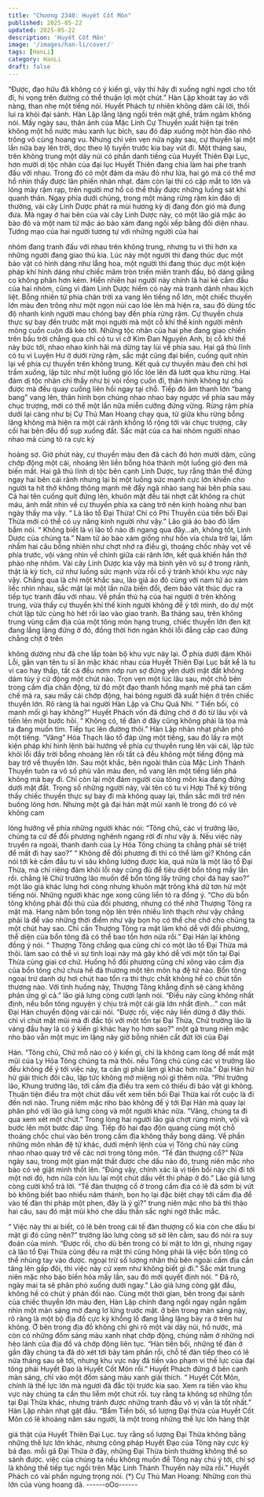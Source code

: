 ```yaml
---
title: "Chương 2340: Huyết Cốt Môn"
published: 2025-05-22
updated: 2025-05-22
description: 'Huyết Cốt Môn'
image: '/images/han-li/cover/'
tags: [HanLi]
category: HanLi
draft: false
---
```


“Được, đạo hữu đã không có ý kiến gì, vậy thì hãy đi xuống nghỉ
ngơi cho tốt đi, hi vọng trên đường có thể thuận lợi một chút.” Hàn
Lập khoát tay áo với nàng, than nhẹ một tiếng nói.
Huyết Phách tự nhiên không dám cãi lời, thối lui ra khỏi đại sảnh.
Hàn Lập lẳng lặng ngồi trên mặt ghế, trầm ngâm không nói.
Mấy ngày sau, thân ảnh của Mặc Linh Cự Thuyền xuất hiện tại
trên không một hồ nước màu xanh lục bích, sau đó đáp xuống
một hòn đảo nhỏ trông vô cùng hoang vu.
Nhưng chỉ vẻn vẹn nửa ngày sau, cự thuyền lại một lần nữa bay
lên trời, dọc theo lộ tuyến trước kia bay vút đi.
Một tháng sau, trên không trung một dãy núi có phần danh tiếng
của Huyết Thiên Đại Lục, hơn mười dị tộc nhân của đại lục Huyết
Thiên đang chia làm hai phe tranh đấu với nhau.
Trong đó có một đám da màu đỏ như lửa, hai gò má có thể mơ hồ
nhìn thấy được lân phiến nhàn nhạt. đám còn lại thì có cặp mắt to
lớn và lông mày rậm rạp, trên người mơ hồ có thể thấy được
những luồng sát khí quanh thân.
Ngay phía dưới chúng, trong một mảng rừng rậm kín đáo dị
thường, vài cây Linh Dược phát ra mùi hương kỳ dị đang đón gió
mà đung đưa.
Mà ngay ở hai bên của vài cây Linh Dược này, có một lão giả mặc
áo bào đỏ và một nam tử mặc áo bào xám đang ngồi xếp bằng
đối diện nhau.
Tướng mạo của hai người tương tự với những người của hai

nhóm đang tranh đấu với nhau trên không trung, nhưng tu vi thì
hơn xa những người đang giao thủ kia. Lúc này một người thì
đang thúc dục một bảo vật có hình dáng như lẵng hoa, một người
thì đang thúc dục một kiện pháp khí hình dáng như chiếc mâm
tròn triền miên tranh đấu, bộ dáng giằng co không phân hơn kém.
Hiển nhiên hai người này chính là hai kẻ cầm đầu của hai nhóm,
cũng vì đám Linh Dược hiếm có này mà tranh dành nhau kịch liệt.
Bỗng nhiên từ phía chân trời xa vang lên tiếng nổ lớn, một chiếc
thuyền lớn màu đen trông như một ngọn núi cao lóe lên mà hiện
ra, sau đó dùng tốc độ nhanh kinh người mau chóng bay đến phía
rừng rậm.
Cự thuyền chưa thực sự bay đến trước mặt mọi người mà một cỗ
khí thế kinh người mênh mông cuồn cuộn đã kéo tới.
Những tộc nhân của hai phe đang giao chiến trên bầu trời chẳng
qua chỉ có tu vi cỡ Kim Đan Nguyên Anh, bị cỗ khí thế này bức
tới, nhao nhao kinh hãi mà dừng tay lùi về phía sau.
Hai gã thủ lĩnh có tu vi Luyện Hư ở dưới rừng rậm, sắc mặt cũng
đại biến, cuống quít nhìn lại về phía cự thuyền trên không trung.
Kết quả cự thuyền màu đen chỉ hơi trầm xuống, lập tức như một
luồng gió lốc lóe lên đã lướt qua khu rừng.
Hai đám dị tộc nhân chỉ thấy như bị vòi rồng cuốn đi, thân hình
không tự chủ được mà đều quay cuồng liên hồi ngay tại chỗ.
Tiếp đó âm thanh lớn “bang bang” vang lên, thân hình bọn chúng
nhao nhao bay ngược về phía sau mấy chục trượng, mới có thể
một lần nữa miễn cưỡng đứng vững.
Rừng rậm phía dưới lại càng như bị Cự Thú Man Hoang chạy
qua, từ giữa khu rừng bỗng lăng không mà hiện ra một cái rãnh
khổng lồ rộng tới vài chục trượng, cây cối hai bên đều đổ sụp
xuống đất.
Sắc mặt của ca hai nhóm người nhao nhao mà cùng tỏ ra cực kỳ

hoảng sợ.
Giờ phút này, cự thuyền màu đen đã cách đó hơn mười dặm,
cũng chớp động một cái, nhoáng lên liền bỗng hóa thành một
luồng gió đen mà biến mất.
Hai gã thủ lĩnh dị tộc bên cạnh Linh Dược, tuy rằng thân thể đứng
ngay hai bên cái rãnh nhưng lại bị một luồng sức mạnh cực lớn
khiến cho người ta hít thở không thông mạnh mẽ đẩy ngã nhào
sang hai bên phía sau.
Cả hai tên cuống quít đứng lên, khuôn mặt đều tái nhợt cắt không
ra chút máu, ánh mắt nhìn về cự thuyền phía xa càng trở nên kinh
hoàng như ban ngày thấy ma vậy.
“ Là lão tổ Đại Thừa! Chỉ có Phi Thuyền của tiền bối Đại Thừa
mới có thể có uy năng kinh người như vậy.” Lão giả áo bào đỏ
lẩm bẩm nói.
“ Không biết là vị lão tổ nào đi ngang qua đây…ah, không tốt, Linh
Dược của chúng ta.” Nam tử áo bào xám giống như hồn vía chưa
trở lại, lẩm nhẩm hai câu bỗng nhiên như chợt nhớ ra điều gì,
thoáng chốc nhảy vọt về phía trước, vội vàng nhìn về chính giữa
cái rãnh lớn, kết quả khiến hắn thở phào nhẹ nhõm.
Vài cây Linh Dược kia vậy mà bình yên vô sự ở trong rãnh, thật là
kỳ tích, cứ như luồng sức mạnh vừa rồi cố ý tránh khỏi khu vực
này vậy.
Chẳng qua là chỉ một khắc sau, lão giả áo đỏ cùng với nam tử áo
xám liếc nhìn nhau, sắc mặt lại một lần nữa biến đổi, đem bảo vât
thúc dục ra tiếp tục tranh đấu với nhau.
Về phần thủ hạ của hai người ở trên không trung, vừa thấy cự
thuyền khí thế kinh người không để ý tới mình, do dự một chút lập
tức cùng hò hét rồi lao vào giao tranh.
Ba tháng sau, trên không trung vùng cấm địa của một tông môn
hạng trung, chiếc thuyền lớn đen kịt đang lẳng lặng đứng ở đó,
đồng thời hơn ngàn khôi lỗi đẳng cấp cao đứng chằng chịt ở trên

không dường như đã che lấp toàn bộ khu vực này lại.
Ở phía dưới đám Khôi Lỗi, gần vạn tên tu sĩ ăn mặc khác nhau
của Huyết Thiên Đại Lục bất kể là tu vi cao hay thấp, tất cả đều
nơm nớp run sợ đứng yên dưới mặt đất không dám tùy ý cử động
một chút nào.
Trọn vẹn một lúc lâu sau, một chỗ bên trong cấm địa chấn động,
từ đó một đạo thanh hồng mạnh mẽ phá tan cấm chế mà ra, sau
mấy cái chớp động, hai bóng người đã xuất hiện ở trên chiếc
thuyền lớn.
Rõ ràng là hai người Hàn Lập và Chu Quả Nhi.
“ Tiền bối, có manh mối gì hay không?” Huyết Phách vốn đã đứng
chờ ở đó từ lâu vội vã tiến lên một bước hỏi.
“ Không có, tế đàn ở đây cũng không phải là tòa mà ta đang
muốn tìm. Tiếp tục lên đường thôi.” Hàn Lập nhàn nhạt phân phó
một tiếng.
“Vâng”
Hóa Thạch lão tổ đáp ứng một tiếng, sau đó lấy ra một kiện pháp
khí hình lệnh bài hướng về phía cự thuyền rung lên vài cái, lập
tức khôi lỗi đầy trời bỗng nhoáng lên rồi tất cả đều không một
tiếng động mà bay trở về thuyền lớn.
Sau một khắc, bên ngoài thân của Mặc Linh Thánh Thuyền tuôn
ra vô số phù văn màu đen, nổ vang lên một tiếng liền phá không
mà bay đi.
Chỉ còn lại một đám người của tông môn kia đang đứng dưới mặt
đất.
Trong số những người này, vài tên có tu vi Hợp Thể kỳ trông thấy
chiếc thuyền thực sự bay đi mà không quay lại, thần sắc mới trở
nên buông lỏng hơn.
Nhưng một gã đại hán mặt mũi xanh lè trong đó có vẻ không cam

lòng hướng về phía những người khác nói:
“Tông chủ, các vị trưởng lão, chúng ta cứ để đối phương nghênh
ngang rời đi như vậy à. Nếu việc này truyền ra ngoài, thanh danh
của Ly Hỏa Tông chúng ta chẳng phải sẽ triệt để mất đi hay sao?”
“ Không để đối phương đi thì có thể làm gì? Không cần nói tới kẻ
cầm đầu tu vi sâu không lường được kia, quá nửa là một lão tổ
Đại Thừa, mà chỉ riêng đám khôi lỗi này cũng đủ để tiêu diệt bổn
tông mấy lần rồi. chẳng lẽ Chử trưởng lão muốn để bổn tông lấy
trứng chọi đá hay sao?” một lão giả khác lưng hơi còng nhưng
khuôn mặt trông khá dữ tơn hừ một tiếng nói.
Những người khác nge xong cũng liền tỏ ra đồng ý.
“Cho dù bổn tông không phải đối thủ của đối phương, nhưng có
thể nhờ Thượng Tông ra mặt mà. Hang năm bổn tong nộp lên
trên nhiều linh thạch như vậy chẳng phải là để vào những thời
điểm như vậy bọn họ có thể che chở cho chũng ta một chút hay
sao. Chỉ cần Thượng Tông ra mặt làm khó dễ với đối phương, thể
diện của bổn tông đã có thể bao tồn hơn nửa rồi.” Đại Hán lại
không đồng ý nói.
“ Thượng Tông chẳng qua cũng chỉ có một lão tổ Đại Thừa mà
thôi. làm sao có thể vì sự tình loại này mà gây khó dễ với một tồn
tại Đại Thừa cùng giai cơ chứ. Huống hồ đối phương cũng chỉ
xông vào cấm địa của bổn tông chứ chưa hề đả thương một tên
môn hạ đệ tử nào. Bổn tông ngoại trừ danh dự hơi chút hao tổn
ra thì thực chất không hề có chút tổn thương nào. Với tình huống
này, Thượng Tông khẳng định sẽ càng không phản ứng gì cả.”
lão giả lưng còng cười lạnh nói.
“Điều này cũng không nhất định, nếu bổn tông nguyện ý chịu trả
một cái giá lớn nhất định…” con mắt Đại Hán chuyển động vài cái
nói.
“Được rồi, việc này liền dừng ở đây thôi. chỉ vì chút mặt mũi mà đi
đắc tội với một tồn tại Đại Thừa, Chử trưởng lão là váng đầu hay
là có ý kiến gì khác hay ho hơn sao?” một gã trung niên mặc nho
bào vẫn một mực im lặng nãy giờ bỗng nhiên cắt đứt lời của Đại

Hán.
“Tông chủ, Chử mỗ nào có ý kiến gì, chỉ là không cam lòng để
mất mặt mũi của Ly Hỏa Tông chúng ta mà thôi. nếu Tông chủ
cùng các vị trưởng lão đều không để ý tới việc này, ta cần gì phải
làm gì khác hơn nữa.” Đại Hán hừ hừ giải thích đôi câu, lập tức
không mở miệng nói gì thêm nữa.
“Phí trưởng lão, Khung trưởng lão, tới cấm địa điều tra xem có
thiếu đi bảo vật gì không. Thuận tiện điều tra một chút dấu vết
xem tiền bối Đại Thừa kai rốt cuộc là đi đến nơi nào. Trung niêm
mặc nho bào không để ý tới Đại Hán mà quay lại phân phó với lão
giả lưng còng và một người khác nữa.
“Vâng, chúng ta đi qua xem xét một chút.”
Trong lòng hai người lão giả chợt rùng mình, vội vã bước lên một
bước đáp ứng.
Tiếp đó hai đạo độn quang cùng một chỗ thoáng chốc chui vào
bên trong cấm địa không thấy bong dáng.
Về phần những môn nhân đệ tử khác, dưới mệnh lệnh của vị
Tông chủ này cũng nhao nhao quay trở về các nơi trong tông
môn.
“Tế đàn thượng cổ?”
Nửa ngày sau, trong một gian mật thất được che dấu nào đó,
trung niên mặc nho bào có vẻ giật mình thốt lên.
“Đúng vậy, chính xác là vị tiền bối này chỉ đi tới một nơi đó, hơn
nữa còn lưu lại một chút dấu vết thi pháp ở đó.” Lão giả lưng
còng cười khổ trả lời.
“Tế đàn thượng cổ ở trong cấm địa có lẽ đã sớm bị vứt bỏ không
biết bao nhiều năm thánh, bọn họ lại đặc biệt chạy tới cấm địa để
vào tế đàn thi pháp một phen, đây là ý gì?” trung niên mặc nho bà
thì thào hai câu, sau đó mặt mũi khó che dấu thần sắc nghi ngờ
thắc mắc.

“ Việc này thì ai biết, có lẽ bên trong cái tế đàn thượng cổ kia còn
che dấu bí mật gì đó cũng nên?” trưởng lão lưng còng sờ sờ lên
cằm, sau đó nói ra suy đoán của mình.
“Được rồi, cho dù bên trong có bí mật to lớn gì, nhưng ngay cả
lão tổ Đại Thừa cũng đều ra mặt thì cũng hông phải là việc bổn
tông có thể nhúng tay vào được. ngoại trừ số lượng nhân thủ bên
ngoài cấm địa cần tăng lên gấp đôi, thì việc này cứ xem như
không biết gì đi.” Sắc mặt trung niên mặc nho bào biến hóa mấy
lần, sau đó mới quyết định nói.
“ Đã rõ, ngày mai ta sẽ phân phó xuống dưới ngay.” Lão giả lưng
còng gật đầu, không hề có chút ý phản đối nào.
Cùng một thời gian, bên trong đại sảnh của chiếc thuyền lớn màu
đen, Hàn Lập chính đang ngồi ngay ngắn ngắm nhìn một màn
sáng mờ đang lơ lửng trước mặt.
ở bên trong màn sáng này, rõ ràng là một bộ địa đồ cực kỳ khổng
lồ đang lẳng lặng bày ra ở trên hư không.
Ở bên trong địa đồ không chỉ ghi rõ một vài dãy núi, hồ nước, mà
còn có những đốm sáng màu xanh nhạt chớp động, chúng nằm ở
những nơi hẻo lánh của địa đồ và chớp động liên tục.
“Hàn tiền bối, những tế đàn ở gần đây chúng ta đã dò xét tới bảy
tám phần rồi, chỗ tế đàn tiếp theo có lẽ nửa tháng sau sẽ tới,
nhưng khu vực này đã tiến vào phạm vi thế lực của đại tông phái
Huyết Đạo là Huyết Cốt Môn rồi.” Huyết Phách đứng ở bên cạnh
màn sáng, chỉ vào một đốm sáng màu xanh giải thích.
“ Huyết Cốt Môn, chính là thế lực lớn mà ngươi đã đắc tội trước
kia sao. Xem ra tiến vào khu vực này chúng ta cần thu liễm một
chút rồi. tuy rằng ta không sợ những tồn tại Đại Thừa khác,
nhưng tránh được những tranh đấu vô vị vẫn là tốt nhất.” Hàn Lập
nhàn nhạt gật đầu.
“Bẩm Tiền bối, số lượng Đại thừa của Huyết Cốt Môn có lẽ
khoảng năm sáu người, là một trong những thế lực lớn hàng thật

giá thật của Huyết Thiên Đại Lục. tuy rằng số lượng Đại Thừa
không bằng những thế lực lớn khác, nhưng công pháp Huyết Đạo
của Tông này cực kỳ bá đạo. mỗi gã Đại Thừa ở đây, những Đại
Thừa bình thường không thể so sánh được. việc của chúng ta
nếu không muốn để Tông này chú ý tới, chỉ sợ là không thể tiếp
tục ngồi trên Mặc Linh Thánh Thuyền này nữa rồi.” Huyết Phách
có vài phần ngưng trọng nói.
(*) Cự Thú Man Hoang: Những con thú lớn của vùng hoang dã.
------oOo------
